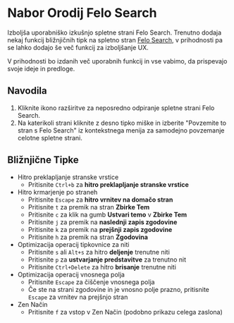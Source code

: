 # Nabor Orodij Felo Search

Izboljša uporabniško izkušnjo spletne strani Felo Search. Trenutno dodaja nekaj funkcij bližnjičnih tipk na spletno stran [Felo Search](https://felo.ai), v prihodnosti pa se lahko dodajo še več funkcij za izboljšanje UX.

V prihodnosti bo izdanih več uporabnih funkcij in vse vabimo, da prispevajo svoje ideje in predloge.

## Navodila

1. Kliknite ikono razširitve za neposredno odpiranje spletne strani Felo Search.
2. Na katerikoli strani kliknite z desno tipko miške in izberite "Povzemite to stran s Felo Search" iz kontekstnega menija za samodejno povzemanje celotne spletne strani.

## Bližnjične Tipke

- Hitro preklapljanje stranske vrstice
  - Pritisnite `Ctrl+b` za **hitro preklapljanje stranske vrstice**
- Hitro krmarjenje po straneh
  - Pritisnite `Escape` za **hitro vrnitev na domačo stran**
  - Pritisnite `t` za premik na stran **Zbirke Tem**
  - Pritisnite `c` za klik na gumb **Ustvari temo** v **Zbirke Tem**
  - Pritisnite `j` za premik na **naslednji zapis zgodovine**
  - Pritisnite `k` za premik na **prejšnji zapis zgodovine**
  - Pritisnite `h` za premik na stran **Zgodovina**
- Optimizacija operacij tipkovnice za niti
  - Pritisnite `s` ali `Alt+s` za hitro **deljenje** trenutne niti
  - Pritisnite `p` za **ustvarjanje predstavitve** za trenutno nit
  - Pritisnite `Ctrl+Delete` za hitro **brisanje** trenutne niti
- Optimizacija operacij vnosnega polja
  - Pritisnite `Escape` za čiščenje vnosnega polja
  - Če ste na strani zgodovine in je vnosno polje prazno, pritisnite `Escape` za vrnitev na prejšnjo stran
- Zen Način
  - Pritisnite `f` za vstop v Zen Način (podobno prikazu celega zaslona)